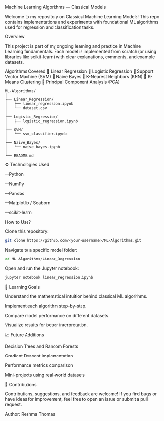 Machine Learning Algorithms — Classical Models

Welcome to my repository on Classical Machine Learning Models!
This repo contains implementations and experiments with foundational ML algorithms used for regression and classification tasks.

 Overview

This project is part of my ongoing learning and practice in Machine Learning fundamentals.
Each model is implemented from scratch (or using libraries like scikit-learn) with clear explanations, comments, and example datasets.

 Algorithms Covered
🔹 Linear Regression
🔹 Logistic Regression
🔹 Support Vector Machine (SVM)
🔹 Naive Bayes
🔹 K-Nearest Neighbors (KNN)
🔹 K-Means Clustering
🔹 Principal Component Analysis (PCA)

 ```Folder Structure
ML-Algorithms/
│
├── Linear_Regression/
│   ├── linear_regression.ipynb
│   └── dataset.csv
│
├── Logistic_Regression/
│   ├── logistic_regression.ipynb
│
├── SVM/
│   └── svm_classifier.ipynb
│
├── Naive_Bayes/
│   └── naive_bayes.ipynb
│
└── README.md
```

⚙️ Technologies Used

--Python 

--NumPy

--Pandas

--Matplotlib / Seaborn

--scikit-learn

How to Use?

Clone this repository:

```bash
git clone https://github.com/<your-username>/ML-Algorithms.git
```



Navigate to a specific model folder:

```bash
cd ML-Algorithms/Linear_Regression
```


Open and run the Jupyter notebook:

```bash
jupyter notebook linear_regression.ipynb
```

🧮 Learning Goals

Understand the mathematical intuition behind classical ML algorithms.

Implement each algorithm step-by-step.

Compare model performance on different datasets.

Visualize results for better interpretation.

📈 Future Additions

Decision Trees and Random Forests 

Gradient Descent implementation

Performance metrics comparison

Mini-projects using real-world datasets

💬 Contributions

Contributions, suggestions, and feedback are welcome!
If you find bugs or have ideas for improvement, feel free to open an issue or submit a pull request.

Author:
Reshma Thomas

